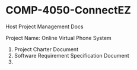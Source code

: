 # COMP-4050-ConnectEZ
Host Project Management Docs

Project Name: Online Virtual Phone System

1. Project Charter Document
2. Software Requirement Specification Document
3. 
